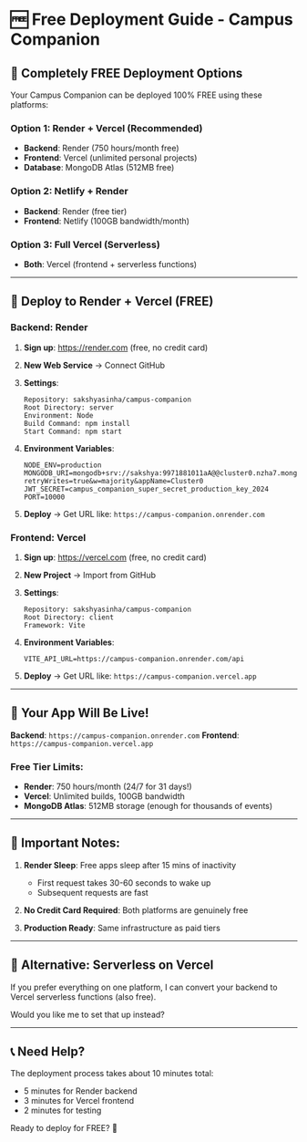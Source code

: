 # 🆓 Free Deployment Guide - Campus Companion

## 🎯 Completely FREE Deployment Options

Your Campus Companion can be deployed 100% FREE using these platforms:

### Option 1: Render + Vercel (Recommended)
- **Backend**: Render (750 hours/month free)
- **Frontend**: Vercel (unlimited personal projects)
- **Database**: MongoDB Atlas (512MB free)

### Option 2: Netlify + Render
- **Backend**: Render (free tier)
- **Frontend**: Netlify (100GB bandwidth/month)

### Option 3: Full Vercel (Serverless)
- **Both**: Vercel (frontend + serverless functions)

---

## 🚀 Deploy to Render + Vercel (FREE)

### Backend: Render

1. **Sign up**: https://render.com (free, no credit card)
2. **New Web Service** → Connect GitHub
3. **Settings**:
   ```
   Repository: sakshyasinha/campus-companion
   Root Directory: server
   Environment: Node
   Build Command: npm install
   Start Command: npm start
   ```

4. **Environment Variables**:
   ```
   NODE_ENV=production
   MONGODB_URI=mongodb+srv://sakshya:9971881011aA@@cluster0.nzha7.mongodb.net/?retryWrites=true&w=majority&appName=Cluster0
   JWT_SECRET=campus_companion_super_secret_production_key_2024
   PORT=10000
   ```

5. **Deploy** → Get URL like: `https://campus-companion.onrender.com`

### Frontend: Vercel

1. **Sign up**: https://vercel.com (free, no credit card)
2. **New Project** → Import from GitHub
3. **Settings**:
   ```
   Repository: sakshyasinha/campus-companion
   Root Directory: client
   Framework: Vite
   ```

4. **Environment Variables**:
   ```
   VITE_API_URL=https://campus-companion.onrender.com/api
   ```

5. **Deploy** → Get URL like: `https://campus-companion.vercel.app`

---

## 🎉 Your App Will Be Live!

**Backend**: `https://campus-companion.onrender.com`
**Frontend**: `https://campus-companion.vercel.app`

### Free Tier Limits:
- **Render**: 750 hours/month (24/7 for 31 days!)
- **Vercel**: Unlimited builds, 100GB bandwidth
- **MongoDB Atlas**: 512MB storage (enough for thousands of events)

---

## 🚨 Important Notes:

1. **Render Sleep**: Free apps sleep after 15 mins of inactivity
   - First request takes 30-60 seconds to wake up
   - Subsequent requests are fast

2. **No Credit Card Required**: Both platforms are genuinely free

3. **Production Ready**: Same infrastructure as paid tiers

---

## 🔄 Alternative: Serverless on Vercel

If you prefer everything on one platform, I can convert your backend to Vercel serverless functions (also free).

Would you like me to set that up instead?

---

## 📞 Need Help?

The deployment process takes about 10 minutes total:
- 5 minutes for Render backend
- 3 minutes for Vercel frontend  
- 2 minutes for testing

Ready to deploy for FREE? 🚀